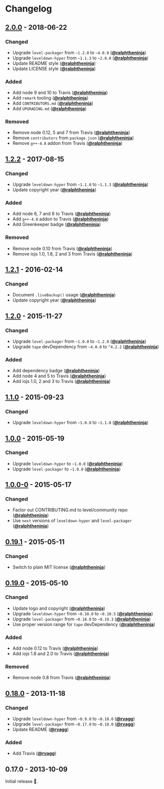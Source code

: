 # Changelog

## [2.0.0] - 2018-06-22

### Changed

- Upgrade `level-packager` from `~1.2.0` to `~4.0.0` ([**@ralphtheninja**](https://github.com/ralphtheninja))
- Upgrade `leveldown-hyper` from `~1.1.3` to `~2.0.0` ([**@ralphtheninja**](https://github.com/ralphtheninja))
- Update README style ([**@ralphtheninja**](https://github.com/ralphtheninja))
- Update LICENSE style ([**@ralphtheninja**](https://github.com/ralphtheninja))

### Added

- Add node 9 and 10 to Travis ([**@ralphtheninja**](https://github.com/ralphtheninja))
- Add `remark` tooling ([**@ralphtheninja**](https://github.com/ralphtheninja))
- Add `CONTRIBUTORS.md` ([**@ralphtheninja**](https://github.com/ralphtheninja))
- Add `UPGRADING.md` ([**@ralphtheninja**](https://github.com/ralphtheninja))

### Removed

- Remove node 0.12, 5 and 7 from Travis ([**@ralphtheninja**](https://github.com/ralphtheninja))
- Remove `contributors` from `package.json` ([**@ralphtheninja**](https://github.com/ralphtheninja))
- Remove `g++-4.8` addon from Travis ([**@ralphtheninja**](https://github.com/ralphtheninja))

## [1.2.2] - 2017-08-15

### Changed

- Upgrade `leveldown-hyper` from `~1.1.0` to `~1.1.3` ([**@ralphtheninja**](https://github.com/ralphtheninja))
- Update copyright year ([**@ralphtheninja**](https://github.com/ralphtheninja))

### Added

- Add node 6, 7 and 8 to Travis ([**@ralphtheninja**](https://github.com/ralphtheninja))
- Add `g++-4.8` addon to Travis ([**@ralphtheninja**](https://github.com/ralphtheninja))
- Add Greenkeeper badge ([**@ralphtheninja**](https://github.com/ralphtheninja))

### Removed

- Remove node 0.10 from Travis ([**@ralphtheninja**](https://github.com/ralphtheninja))
- Remove iojs 1.0, 1.8, 2 and 3 from Travis ([**@ralphtheninja**](https://github.com/ralphtheninja))

## [1.2.1] - 2016-02-14

### Changed

- Document `.liveBackup()` usage ([**@ralphtheninja**](https://github.com/ralphtheninja))
- Update copyright year ([**@ralphtheninja**](https://github.com/ralphtheninja))

## [1.2.0] - 2015-11-27

### Changed

- Upgrade `level-packager` from `~1.0.0` to `~1.2.0` ([**@ralphtheninja**](https://github.com/ralphtheninja))
- Upgrade `tape` devDependency from `~4.0.0` to `^4.2.2` ([**@ralphtheninja**](https://github.com/ralphtheninja))

### Added

- Add dependency badge ([**@ralphtheninja**](https://github.com/ralphtheninja))
- Add node 4 and 5 to Travis ([**@ralphtheninja**](https://github.com/ralphtheninja))
- Add iojs 1.0, 2 and 3 to Travis ([**@ralphtheninja**](https://github.com/ralphtheninja))

## [1.1.0] - 2015-09-23

### Changed

- Upgrade `leveldown-hyper` from `~1.0.0` to `~1.1.0` ([**@ralphtheninja**](https://github.com/ralphtheninja))

## [1.0.0] - 2015-05-19

### Changed

- Upgrade `leveldown-hyper` to `~1.0.0` ([**@ralphtheninja**](https://github.com/ralphtheninja))
- Upgrade `level-packager` to `~1.0.0` ([**@ralphtheninja**](https://github.com/ralphtheninja))

## [1.0.0-0] - 2015-05-17

### Changed

- Factor out CONTRIBUTING.md to level/community repo ([**@ralphtheninja**](https://github.com/ralphtheninja))
- Use `next` versions of `leveldown-hyper` and `level-packager` ([**@ralphtheninja**](https://github.com/ralphtheninja))

## [0.19.1] - 2015-05-11

### Changed

- Switch to plain MIT license ([**@ralphtheninja**](https://github.com/ralphtheninja))

## [0.19.0] - 2015-05-10

### Changed

- Update logo and copyright ([**@ralphtheninja**](https://github.com/ralphtheninja))
- Upgrade `leveldown-hyper` from `~0.10.0` to `~0.10.5` ([**@ralphtheninja**](https://github.com/ralphtheninja))
- Upgrade `level-packager` from `~0.18.0` to `~0.19.3` ([**@ralphtheninja**](https://github.com/ralphtheninja))
- Use proper version range for `tape` devDependency ([**@ralphtheninja**](https://github.com/ralphtheninja))

### Added

- Add node 0.12 to Travis ([**@ralphtheninja**](https://github.com/ralphtheninja))
- Add iojs 1.8 and 2.0 to Travis ([**@ralphtheninja**](https://github.com/ralphtheninja))

### Removed

- Remove node 0.8 from Travis ([**@ralphtheninja**](https://github.com/ralphtheninja))

## [0.18.0] - 2013-11-18

### Changed

- Upgrade `leveldown-hyper` from `~0.9.0` to `~0.10.0` ([**@rvagg**](https://github.com/rvagg))
- Upgrade `level-packager` from `~0.17.0` to `~0.18.0` ([**@rvagg**](https://github.com/rvagg))
- Update README ([**@rvagg**](https://github.com/rvagg))

### Added

- Add Travis ([**@rvagg**](https://github.com/rvagg))

## 0.17.0 - 2013-10-09

Initial release :seedling:.

[2.0.0]: https://github.com/Level/level-hyper/compare/v1.2.2...v2.0.0

[1.2.2]: https://github.com/Level/level-hyper/compare/v1.2.1...v1.2.2

[1.2.1]: https://github.com/Level/level-hyper/compare/v1.2.0...v1.2.1

[1.2.0]: https://github.com/Level/level-hyper/compare/v1.1.0...v1.2.0

[1.1.0]: https://github.com/Level/level-hyper/compare/v1.0.0...v1.1.0

[1.0.0]: https://github.com/Level/level-hyper/compare/v1.0.0-0...v1.0.0

[1.0.0-0]: https://github.com/Level/level-hyper/compare/v0.19.1...v1.0.0-0

[0.19.1]: https://github.com/Level/level-hyper/compare/v0.19.0...v0.19.1

[0.19.0]: https://github.com/Level/level-hyper/compare/0.18.0...v0.19.0

[0.18.0]: https://github.com/Level/level-hyper/compare/0.17.0...0.18.0
